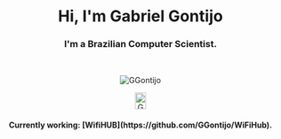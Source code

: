 <h1 align="center">Hi, I'm Gabriel Gontijo </h1>
<h3 align="center">I'm a Brazilian Computer Scientist.</h3>

&nbsp;

<p align="center">
<img src="https://github-readme-stats.vercel.app/api?username=GGontijo&show_icons=true&theme=dark" alt="GGontijo"/> 
</p>

</p>
<p align="center">
<a href="https://t.me/GabrielGontijo" target="blank"><img align="center" src="https://cdn.jsdelivr.net/npm/simple-icons@3.0.1/icons/telegram.svg" alt="GGontijo" height="30" width="20" /></a>


<h4 align="center">Currently working: [WifiHUB](https://github.com/GGontijo/WiFiHub).</h4>
